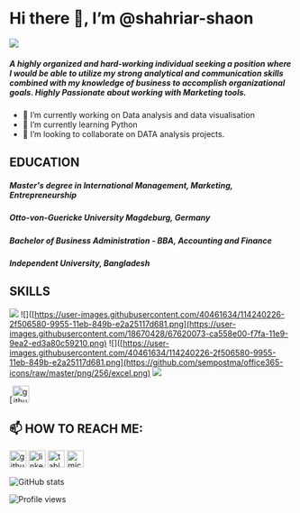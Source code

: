# Hi there 👋, I’m @shahriar-shaon
 ![](https://code.visualstudio.com/assets/docs/languages/tsql/intellisense.gif)

##### A highly organized and hard-working individual seeking a position where I would be able to utilize my strong analytical and communication skills combined with my knowledge of business to accomplish organizational goals. Highly Passionate about working with Marketing tools.
- 🔭 I’m currently working on Data analysis and data visualisation 
- 🌱 I’m currently learning Python 
- 👯 I’m looking to collaborate on DATA analysis projects. 

## EDUCATION

##### *Master's degree in International Management, Marketing, Entrepreneurship* 
##### Otto-von-Guericke University Magdeburg, Germany

##### *Bachelor of Business Administration - BBA, Accounting and Finance*
##### Independent University, Bangladesh

## SKILLS
![](https://user-images.githubusercontent.com/40461634/114240226-2f506580-9955-11eb-849b-e2a25117d681.png)
![]([https://user-images.githubusercontent.com/40461634/114240226-2f506580-9955-11eb-849b-e2a25117d681.png](https://user-images.githubusercontent.com/18670428/67620073-ca558e00-f7fa-11e9-9ea2-ed3a80c59210.png)
![]([https://user-images.githubusercontent.com/40461634/114240226-2f506580-9955-11eb-849b-e2a25117d681.png](https://github.com/sempostma/office365-icons/raw/master/png/256/excel.png)
![](https://logos-marques.com/wp-content/uploads/2022/08/Microsoft-Power-BI-Logo.png)

[<img src='<img width="409" alt="Screenshot 2022-12-28 at 00 30 59" src="https://user-images.githubusercontent.com/119105391/209736388-f11f81f4-57c5-4a22-9a20-1e2ee7fb9f37.png">
' alt='github' height='30'>


## 📫 HOW TO REACH ME:


[<img src='https://cdn.jsdelivr.net/npm/simple-icons@3.0.1/icons/github.svg' alt='github' height='30'>](https://github.com/shahriar-shaon) 
[<img src='https://cdn.jsdelivr.net/npm/simple-icons@3.0.1/icons/linkedin.svg' alt='linkedin' height='30'>](https://www.linkedin.com/in/https://www.linkedin.com/in/shaon-shahriar//)  [<img src='https://cdn.jsdelivr.net/npm/simple-icons@3.0.1/icons/tableau.svg' alt='tableau' height='30'>](https://public.tableau.com/app/profile/shahriar4560)  [<img src='https://cdn.jsdelivr.net/npm/simple-icons@3.0.1/icons/microsoftoutlook.svg' alt='microsoftoutlook' height='30'>](shahriar.shaon@outlook.com)  

![GitHub stats](https://github-readme-stats.vercel.app/api?username=shahriar-shaon&show_icons=true)  

![Profile views](https://gpvc.arturio.dev/shahriar-shaon)  
